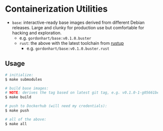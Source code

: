 # Containerization Utilities

- `base`: interactive-ready base images derived from different Debian releases.
  Large and clunky for production use but comfortable for hacking and
  exploration.
    - e.g. `gordonhart/base:v0.1.0.buster`
    - `rust`: the above with the latest toolchain from [rustup](https://rustup.rs/)
        - e.g. `gordonhart/base:v0.1.0.buster.rust`

## Usage

```bash
# initialize:
$ make submodules

# build base images:
# NOTE: derives the tag based on latest git tag, e.g. v0.1.0-1-g05661be
$ make build

# push to Dockerhub (will need my credentials):
$ make push

# all of the above:
$ make all
```
